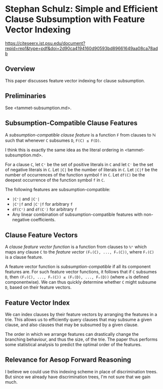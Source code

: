 # Stephan Schulz: Simple and Efficient Clause Subsumption with Feature Vector Indexing

https://citeseerx.ist.psu.edu/document?repid=rep1&type=pdf&doi=2d90ca4194160d90593bd89661649aa08ca78adb

## Overview

This paper discusses feature vector indexing for clause subsumption.

## Preliminaries

See <tammet-subsumption.md>.

## Subsumption-Compatible Clause Features

A *subsumption-compatible clause feature* is a function `F` from clauses to ℕ such that whenever `C` subsumes `D`, `F(C) ≤ F(D)`.

I think this is exactly the same idea as the literal ordering in <tammet-subsumption.md>.

For a clause `C`, let `C⁺` be the set of positive literals in `C` and let `C⁻` be the set of negative literals in `C`.
Let `|C|` be the number of literals in `C`.
Let `|C|f` be the number of occurrences of the function symbol `f` in `C`.
Let `df(C)` be the deepest occurrence of the function symbol `f` in `C`.

The following features are subsumption-compatible:

- `|C⁺|` and `|C⁻|`
- `|C⁺|f` and `|C⁻|f` for arbitrary `f`
- `df(C⁺)` and `df(C⁻)` for arbitrary `f`
- Any linear combination of subsumption-compatible features with non-negative coefficients.

## Clause Feature Vectors

A *clause feature vector function* is a function from clauses to `ℕⁿ` which maps any clause `C` to the *feature vector* `(F₁(C), ..., Fₙ(C))`, where `Fᵢ(C)` is a clause feature.

A feature vector function is *subsumption-compatible* if all its component features are.
For such feature vector functions, it follows that if `C` subsumes `D`, then `(F₁(C), ..., Fₙ(C)) ≤ (F₁(D), ..., Fₙ(D))` (where `≤` is defined componentwise).
We can thus quickly determine whether `C` might subsume `D`, based on their feature vectors.

## Feature Vector Index

We can index clauses by their feature vectors by arranging the features in a trie.
This allows us to efficiently query clauses that may subsume a given clause, and also clauses that may be subsumed by a given clause.

The order in which we arrange features can drastically change the branching behaviour, and thus the size, of the trie.
The paper thus performs some statistical analysis to predict the optimal order of the features.

## Relevance for Aesop Forward Reasoning

I believe we could use this indexing scheme in place of discrimination trees.
But since we already have discrimination trees, I'm not sure that we gain much.
